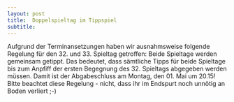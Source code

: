 ```yaml
---
layout: post
title:  Doppelspieltag im Tippspiel
subtitle:  
---
```


Aufgrund der Terminansetzungen haben wir ausnahmsweise folgende Regelung für den 32. und 33. Spieltag getroffen: Beide Spieltage werden gemeinsam getippt. Das bedeutet, dass sämtliche Tipps für beide Spieltage bis zum Anpfiff der ersten Begegnung des 32. Spieltags abgegeben werden müssen. Damit ist der Abgabeschluss am Montag, den 01. Mai um 20.15! Bitte beachtet diese Regelung - nicht, dass ihr im Endspurt noch unnötig an Boden verliert ;-)


